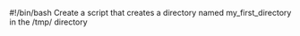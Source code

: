 #!/bin/bash
Create a script that creates a directory named my_first_directory in the /tmp/ directory
